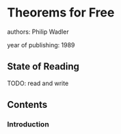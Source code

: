 # Theorems for Free

authors: Philip Wadler

year of publishing: 1989


## State of Reading
TODO: read and write


## Contents


### Introduction

